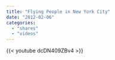 ```yaml
---
title: "Flying People in New York City"
date: "2012-02-06"
categories:
  - "shares"
  - "videos"
---
```


{{< youtube dcDN409ZBv4 >}}
